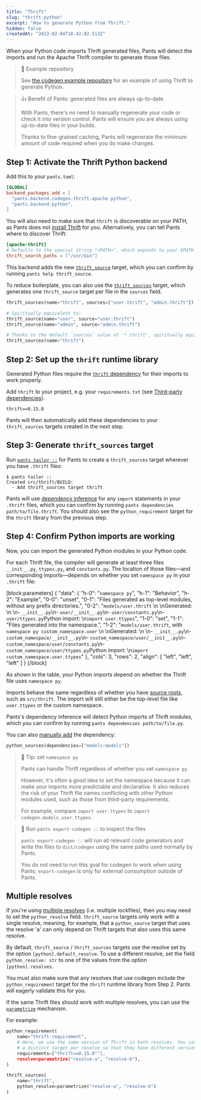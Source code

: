 ```yaml
---
title: "Thrift"
slug: "thrift-python"
excerpt: "How to generate Python from Thrift."
hidden: false
createdAt: "2022-02-04T18:42:02.513Z"
---
```

When your Python code imports Thrift generated files, Pants will detect the imports and run the Apache Thrift compiler to generate those files.

> 📘 Example repository
> 
> See [the codegen example repository](https://github.com/pantsbuild/example-codegen) for an example of using Thrift to generate Python.

> 👍 Benefit of Pants: generated files are always up-to-date
> 
> With Pants, there's no need to manually regenerate your code or check it into version control. Pants will ensure you are always using up-to-date files in your builds.
> 
> Thanks to fine-grained caching, Pants will regenerate the minimum amount of code required when you do make changes.

Step 1: Activate the Thrift Python backend
------------------------------------------

Add this to your `pants.toml`:

```toml pants.toml
[GLOBAL]
backend_packages.add = [
  "pants.backend.codegen.thrift.apache.python",
  "pants.backend.python",
]
```

You will also need to make sure that `thrift` is discoverable on your PATH, as Pants does not [install Thrift](https://thrift.apache.org/docs/install/) for you. Alternatively, you can tell Pants where to discover Thrift:

```toml pants.toml
[apache-thrift]
# Defaults to the special string "<PATH>", which expands to your $PATH.
thrift_search_paths = ["/usr/bin"]
```

This backend adds the new [`thrift_source`](doc:reference-thrift_source) target, which you can confirm by running `pants help thrift_source`. 

To reduce boilerplate, you can also use the [`thrift_sources`](doc:reference-thrift_sources) target, which generates one `thrift_source` target per file in the `sources` field.

```python BUILD
thrift_sources(name="thrift", sources=["user.thrift", "admin.thrift"])

# Spiritually equivalent to:
thrift_source(name="user", source="user.thrift")
thrift_source(name="admin", source="admin.thrift")

# Thanks to the default `sources` value of '*.thrift', spiritually equivalent to:
thrift_sources(name="thrift")
```

Step 2: Set up the `thrift` runtime library
-------------------------------------------

Generated Python files require the [`thrift` dependency](https://pypi.org/project/thrift/) for their imports to work properly.

Add `thrift` to your project, e.g. your `requirements.txt` (see [Third-party dependencies](doc:python-third-party-dependencies)).

```text requirements.txt
thrift==0.15.0
```

Pants will then automatically add these dependencies to your `thrift_sources` targets created in the next step.

Step 3: Generate `thrift_sources` target
----------------------------------------

Run [`pants tailor ::`](doc:initial-configuration#5-generate-build-files) for Pants to create a `thrift_sources` target wherever you have `.thrift` files:

```
$ pants tailor ::
Created src/thrift/BUILD:
  - Add thrift_sources target thrift
```

Pants will use [dependency inference](doc:targets) for any `import` statements in your `.thrift` files, which you can confirm by running `pants dependencies path/to/file.thrift`. You should also see the `python_requirement` target for the `thrift` library from the previous step.

Step 4: Confirm Python imports are working
------------------------------------------

Now, you can import the generated Python modules in your Python code.

For each Thrift file, the compiler will generate at least three files `__init__.py`, `ttypes.py`, and `constants.py`. The location of those files—and corresponding imports—depends on whether you set `namespace py` in your `.thrift` file:

[block:parameters]
{
  "data": {
    "h-0": "`namespace py`",
    "h-1": "Behavior",
    "h-2": "Example",
    "0-0": "unset",
    "0-1": "Files generated as top-level modules, without any prefix directories.",
    "0-2": "`models/user.thrift`  \n  \nGenerated:  \n  \n- `__init__.py`\n- `user/__init__.py`\n- `user/constants.py`\n- `user/ttypes.py`Python import:  \n`import user.ttypes`",
    "1-0": "set",
    "1-1": "Files generated into the namespace.",
    "1-2": "`models/user.thrift`, with `namespace py custom_namespace.user`  \n  \nGenerated:  \n  \n- `__init__.py`\n- `custom_namespace/__init__.py`\n- `custom_namespace/user/__init__.py`\n- `custom_namespace/user/constants.py`\n- `custom_namespace/user/ttypes.py`Python import:  \n`import custom_namespace.user.ttypes`"
  },
  "cols": 3,
  "rows": 2,
  "align": [
    "left",
    "left",
    "left"
  ]
}
[/block]

As shown in the table, your Python imports depend on whether the Thrift file uses `namespace py`.

Imports behave the same regardless of whether you have [source roots](doc:source-roots), such as `src/thrift`. The import will still either be the top-level file like `user.ttypes` or the custom namespace.

Pants's dependency inference will detect Python imports of Thrift modules, which you can confirm by running `pants dependencies path/to/file.py`.

You can also [manually add](doc:targets) the dependency:

```python src/py/BUILD
python_sources(dependencies=["models:models"])
```

> 📘 TIp: set `namespace py`
> 
> Pants can handle Thrift regardless of whether you set `namespace py`. 
> 
> However, it's often a good idea to set the namespace because it can make your imports more predictable and declarative. It also reduces the risk of your Thrift file names conflicting with other Python modules used, such as those from third-party requirements.
> 
> For example, compare `import user.ttypes` to `import codegen.models.user.ttypes`.

> 📘 Run `pants export-codegen ::` to inspect the files
> 
> `pants export-codegen ::` will run all relevant code generators and write the files to `dist/codegen` using the same paths used normally by Pants.
> 
> You do not need to run this goal for codegen to work when using Pants; `export-codegen` is only for external consumption outside of Pants.

Multiple resolves
-----------------

If you're using [multiple resolves](doc:python-third-party-dependencies) (i.e. multiple lockfiles), then you may need to set the `python_resolve` field. `thrift_source` targets only work with a single resolve, meaning, for example, that a `python_source` target that uses the resolve 'a' can only depend on Thrift targets that also uses this same resolve.

By default, `thrift_source` / `thrift_sources` targets use the resolve set by the option `[python].default_resolve`. To use a different resolve, set the field `python_resolve: str` to one of the values from the option `[python].resolves`.

You must also make sure that any resolves that use codegen include the `python_requirement` target for the `thrift` runtime library from Step 2. Pants will eagerly validate this for you.

If the same Thrift files should work with multiple resolves, you can use the
[`parametrize`](doc:targets#parametrizing-targets) mechanism.

For example:

```python BUILD
python_requirement(
    name="thrift-requirement",
    # Here, we use the same version of Thrift in both resolves. You could instead create
    # a distinct target per resolve so that they have different versions.
    requirements=["thrift==0.15.0""],
    resolve=parametrize("resolve-a", "resolve-b"),
)

thrift_sources(
    name="thrift",
    python_resolve=parametrize("resolve-a", "resolve-b")
)
```
